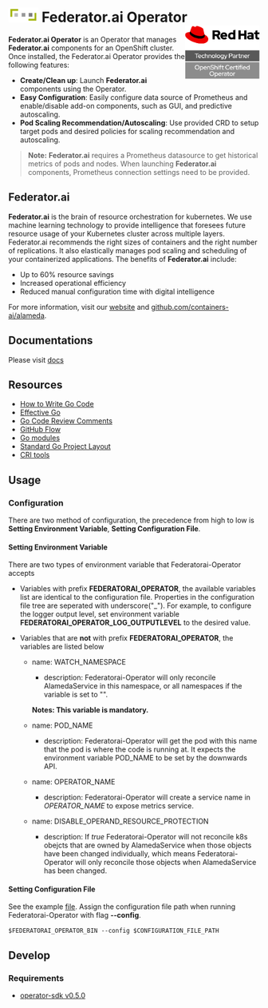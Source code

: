 
# <a href="https://github.com/containers-ai/federatorai-operator"><img src="./logo.png" width=60/></a> Federator.ai Operator<a href="https://access.redhat.com/containers/?tab=overview#/registry.connect.redhat.com/prophetstor/federatorai-operator"><img src="./rhcert.png" align="right" width=150/></a>

**Federator.ai Operator** is an Operator that manages **Federator.ai** components for an OpenShift cluster. Once installed, the Federator.ai Operator provides the following features:
- **Create/Clean up**: Launch **Federator.ai** components using the Operator.
- **Easy Configuration**: Easily configure data source of Prometheus and enable/disable add-on components, such as GUI, and predictive autoscaling.
- **Pod Scaling Recommendation/Autoscaling**: Use provided CRD to setup target pods and desired policies for scaling recommendation and autoscaling.

> **Note:** **Federator.ai** requires a Prometheus datasource to get historical metrics of pods and nodes. When launching **Federator.ai** components, Prometheus connection settings need to be provided.

## Federator.ai

**Federator.ai** is the brain of resource orchestration for kubernetes. We use machine learning technology to provide intelligence that foresees future resource usage of your Kubernetes cluster across multiple layers. Federator.ai recommends the right sizes of containers and the right number of replications. It also elastically manages pod scaling and scheduling of your containerized applications. The benefits of **Federator.ai** include:
- Up to 60% resource savings
- Increased operational efficiency
- Reduced manual configuration time with digital intelligence

For more information, visit our [website](https://www.prophetstor.com/federator-ai/federator-ai-for-openshift/) and [github.com/containers-ai/alameda](https://github.com/containers-ai/alameda).

## Documentations
Please visit [docs](./docs/)

## Resources

* [How to Write Go Code](https://golang.org/doc/code.html)
* [Effective Go](https://golang.org/doc/effective_go.html)
* [Go Code Review Comments](https://github.com/golang/go/wiki/CodeReviewComments)
* [GitHub Flow](https://guides.github.com/introduction/flow/)
* [Go modules](https://github.com/golang/go/wiki/Modules)
* [Standard Go Project Layout](https://github.com/golang-standards/project-layout)
* [CRI tools](https://github.com/kubernetes-sigs/cri-tools)

## Usage

### Configuration

There are two method of configuration, the precedence from high to low is **Setting Environment Variable**, **Setting Configuration File**.

#### Setting Environment Variable

There are two types of environment variable that Federatorai-Operator accepts

* Variables with prefix **FEDERATORAI_OPERATOR**, the available variables list are identical to the configuration file. Properties in the configuration file tree are seperated with underscore("_"). For example, to configure the logger output level, set environment variable **FEDERATORAI_OPERATOR_LOG_OUTPUTLEVEL** to the desired value.

* Variables that are **not** with prefix **FEDERATORAI_OPERATOR**, the variables are listed below
  * name: WATCH_NAMESPACE
    * description: Federatorai-Operator will only reconcile AlamedaService in this namespace, or all namespaces if the variable is set to "".

    **Notes: This variable is mandatory.**
    
  * name: POD_NAME
    * description: Federatorai-Operator will get the pod with this name that the pod is where the code is running at. It expects the environment variable POD_NAME to be set by the downwards API.
  * name: OPERATOR_NAME
    * description: Federatorai-Operator will create a service name in _OPERATOR_NAME_ to expose metrics service.  
  * name: DISABLE_OPERAND_RESOURCE_PROTECTION
    * description: If _true_ Federatorai-Operator will not reconcile k8s obejcts that are owned by AlamedaService when those objects have been changed individually, which means Federatorai-Operator will only reconcile those objects when AlamedaService has been changed.  

#### Setting Configuration File

See the example [file](./etc/operator.yml). Assign the configuration file path when running Federatorai-Operator with flag **--config**.
```
$FEDERATORAI_OPERATOR_BIN --config $CONFIGURATION_FILE_PATH
```

## Develop

### Requirements

* [operator-sdk v0.5.0](#https://github.com/operator-framework/operator-sdk)
